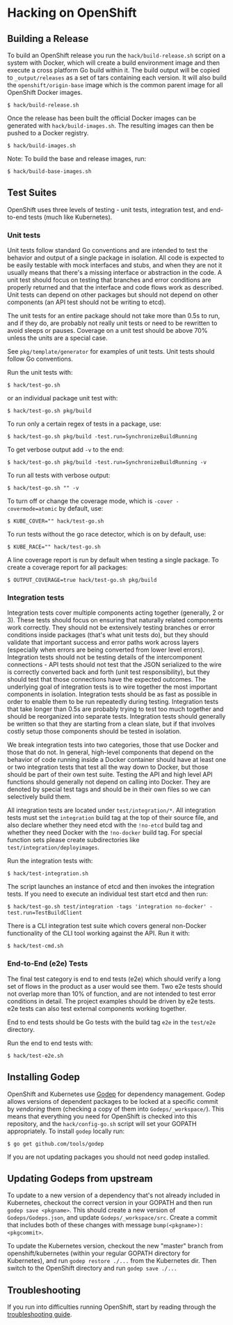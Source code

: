 Hacking on OpenShift
====================

## Building a Release

To build an OpenShift release you run the `hack/build-release.sh` script on a system with Docker, which
will create a build environment image and then execute a cross platform Go build within it. The build
output will be copied to `_output/releases` as a set of tars containing each version. It will also build
the `openshift/origin-base` image which is the common parent image for all OpenShift Docker images.

    $ hack/build-release.sh

Once the release has been built the official Docker images can be generated with `hack/build-images.sh`.
The resulting images can then be pushed to a Docker registry.

    $ hack/build-images.sh

Note: To build the base and release images, run:

    $ hack/build-base-images.sh


## Test Suites

OpenShift uses three levels of testing - unit tests, integration test, and end-to-end tests (much
like Kubernetes).

### Unit tests

Unit tests follow standard Go conventions and are intended to test the behavior and output of a
single package in isolation. All code is expected to be easily testable with mock interfaces and
stubs, and when they are not it usually means that there's a missing interface or abstraction in the
code. A unit test should focus on testing that branches and error conditions are properly returned
and that the interface and code flows work as described. Unit tests can depend on other packages but
should not depend on other components (an API test should not be writing to etcd).

The unit tests for an entire package should not take more than 0.5s to run, and if they do, are
probably not really unit tests or need to be rewritten to avoid sleeps or pauses. Coverage on a unit
test should be above 70% unless the units are a special case.

See `pkg/template/generator` for examples of unit tests. Unit tests should follow Go conventions.

Run the unit tests with:

    $ hack/test-go.sh

or an individual package unit test with:

    $ hack/test-go.sh pkg/build

To run only a certain regex of tests in a package, use:

    $ hack/test-go.sh pkg/build -test.run=SynchronizeBuildRunning

To get verbose output add `-v` to the end:

    $ hack/test-go.sh pkg/build -test.run=SynchronizeBuildRunning -v

To run all tests with verbose output:

    $ hack/test-go.sh "" -v

To turn off or change the coverage mode, which is `-cover -covermode=atomic` by default, use:

    $ KUBE_COVER="" hack/test-go.sh

To run tests without the go race detector, which is on by default, use:

    $ KUBE_RACE="" hack/test-go.sh

A line coverage report is run by default when testing a single package.
To create a coverage report for all packages:

    $ OUTPUT_COVERAGE=true hack/test-go.sh pkg/build

### Integration tests

Integration tests cover multiple components acting together (generally, 2 or 3). These tests should
focus on ensuring that naturally related components work correctly.  They should not be extensively
testing branches or error conditions inside packages (that's what unit tests do), but they should
validate that important success and error paths work across layers (especially when errors are being
converted from lower level errors). Integration tests should not be testing details of the
intercomponent connections - API tests should not test that the JSON serialized to the wire is
correctly converted back and forth (unit test responsibility), but they should test that those
connections have the expected outcomes. The underlying goal of integration tests is to wire together
the most important components in isolation. Integration tests should be as fast as possible in order
to enable them to be run repeatedly during testing.  Integration tests that take longer than 0.5s
are probably trying to test too much together and should be reorganized into separate tests.
Integration tests should generally be written so that they are starting from a clean slate, but if
that involves costly setup those components should be tested in isolation.

We break integration tests into two categories, those that use Docker and those that do not.  In
general, high-level components that depend on the behavior of code running inside a Docker container
should have at least one or two integration tests that test all the way down to Docker, but those
should be part of their own test suite.  Testing the API and high level API functions should
generally not depend on calling into Docker. They are denoted by special test tags and should be in
their own files so we can selectively build them.

All integration tests are located under `test/integration/*`. All integration tests must set the
`integration` build tag at the top of their source file, and also declare whether they need etcd
with the `!no-etcd` build tag and whether they need Docker with the `!no-docker` build tag. For
special function sets please create subdirectories like `test/integration/deployimages`.

Run the integration tests with:

    $ hack/test-integration.sh

The script launches an instance of etcd and then invokes the integration tests. If you need to
execute an individual test start etcd and then run:

    $ hack/test-go.sh test/integration -tags 'integration no-docker' -test.run=TestBuildClient

There is a CLI integration test suite which covers general non-Docker functionality of the CLI tool
working against the API. Run it with:

    $ hack/test-cmd.sh

### End-to-End (e2e) Tests

The final test category is end to end tests (e2e) which should verify a long set of flows in the
product as a user would see them.  Two e2e tests should not overlap more than 10% of function, and
are not intended to test error conditions in detail. The project examples should be driven by e2e
tests. e2e tests can also test external components working together.

End to end tests should be Go tests with the build tag `e2e` in the `test/e2e` directory.

Run the end to end tests with:

    $ hack/test-e2e.sh


## Installing Godep

OpenShift and Kubernetes use [Godep](https://github.com/tools/godep) for dependency management.
Godep allows versions of dependent packages to be locked at a specific commit by *vendoring* them
(checking a copy of them into `Godeps/_workspace/`).  This means that everything you need for
OpenShift is checked into this repository, and the `hack/config-go.sh` script will set your GOPATH
appropriately.  To install `godep` locally run:

    $ go get github.com/tools/godep

If you are not updating packages you should not need godep installed.

## Updating Godeps from upstream

To update to a new version of a dependency that's not already included in Kubernetes, checkout the
correct version in your GOPATH and then run `godep save <pkgname>`.  This should create a new
version of `Godeps/Godeps.json`, and update `Godeps/_workspace/src`.  Create a commit that includes
both of these changes with message `bump(<pkgname>): <pkgcommit>`.

To update the Kubernetes version, checkout the new "master" branch from openshift/kubernetes (within
your regular GOPATH directory for Kubernetes), and run `godep restore ./...` from the Kubernetes
dir.  Then switch to the OpenShift directory and run `godep save ./...`

## Troubleshooting

If you run into difficulties running OpenShift, start by reading through the [troubleshooting guide](https://github.com/openshift/origin/blob/master/docs/debugging-openshift.md).
